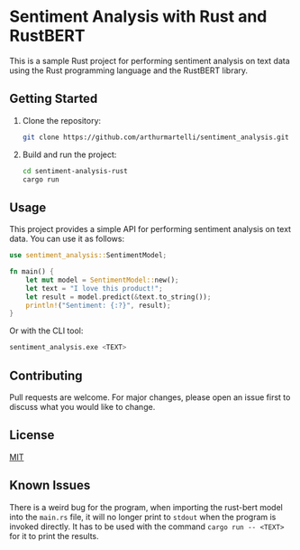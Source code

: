 # Sentiment Analysis with Rust and RustBERT

This is a sample Rust project for performing sentiment analysis on text data using the Rust programming language and the RustBERT library.

## Getting Started

1. Clone the repository:

   ```bash
   git clone https://github.com/arthurmartelli/sentiment_analysis.git
   ```

2. Build and run the project:

   ```bash
   cd sentiment-analysis-rust
   cargo run
   ```

## Usage

This project provides a simple API for performing sentiment analysis on text data. You can use it as follows:

```rust
use sentiment_analysis::SentimentModel;

fn main() {
    let mut model = SentimentModel::new();
    let text = "I love this product!";
    let result = model.predict(&text.to_string());
    println!("Sentiment: {:?}", result);
}
```

Or with the CLI tool:

```bash
sentiment_analysis.exe <TEXT>
```

## Contributing

Pull requests are welcome. For major changes, please open an issue first to discuss what you would like to change.

## License

[MIT](./LICENSE)

## Known Issues

There is a weird bug for the program, when importing the rust-bert model into the `main.rs` file, it will no longer print to `stdout` when the program is invoked directly. It has to be used with the command `cargo run -- <TEXT>` for it to print the results.
